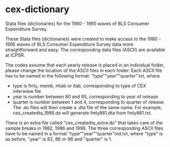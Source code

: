 # cex-dictionary
Stata files (dictionaries) for the 1980 - 1995 waves of BLS Consumer Expenditure Survey.


These Stata files (dictionaries) were created to make access to the 1980 - 1995 waves of BLS Consumer Expenditure Survey data more straightforward and easy. 
The corresponding data files (ASCII) are available at ICPSR. 


The codes assume that each yearly release is placed in an individual folder, please change the location of the ASCII files in each folder. Each ASCII file has to be named in the following format: "type""year""quarter".txt, where 
- type is fmly, memb, mtab or itab, corresponding to type of CEX interwiew file
- year is number between 80 and 95, corresponding to year of release
- quarter is number between 1 and 4, corresponding to quarter of release
The .do files will then create a .dta file of the same name. For example, cex_createdta_1986.do will generate fmly861.dta from fmly861.txt.

There is an extra file called "cex_createdta_extra.do" that takes care of the sample breaks in 1982, 1986 and 1996. The three corresponding ASCII files have to be named in a format "type""year""quarter"old.txt, where "type" is as before, "year" is 82, 86 or 96 and "quarter" is 1. 
